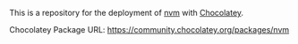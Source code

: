 This is a repository for the deployment of [nvm](https://github.com/coreybutler/nvm-windows) with [Chocolatey](https://chocolatey.org/).

Chocolatey Package URL: https://community.chocolatey.org/packages/nvm